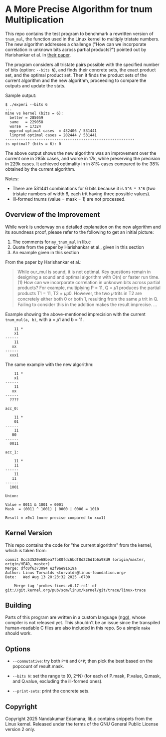 # A More Precise Algorithm for tnum Multiplication

This repo contains the test program to benchmark a rewritten version
of `tnum_mul`, the function used in the Linux kernel to multiply
tristate numbers. The new algorithm addresses a challenge ("How can we
incorporate correlation in unknown bits across partial products?")
pointed out by Harishankar et al. in [their
paper](https://arxiv.org/abs/2105.05398).

The program considers all tristate pairs possible with the specified
number of bits (option: `--bits N`), and finds their concrete sets,
the exact product set, and the optimal product set. Then it finds the
product sets of the current algorithm and the new algorithm,
proceeding to compare the outputs and update the stats.

Sample output:

```
$ ./experi --bits 6
...
mine vs kernel (bits = 6): 
  better = 285059
  same   = 229058
  worse  = 17324
  myprod optimal cases  = 432406 / 531441
  linprod optimal cases = 202444 / 531441
----------------------------------------------------------
is optimal? (bits = 6): 0
```

The above output shows the new algorithm was an improvement over the
current one in 285k cases, and worse in 17k, while preserving the
precision in 229k cases. It achieved optimality in in 81% cases compared to
the 38% obtained by the current algorithm.

Notes:

- There are 531441 combinations for 6 bits because it is `3^6 * 3^6`
  (two tristate numbers of width 6, each trit having three possible
  values).
- Ill-formed tnums (value = mask = 1) are not processed.

## Overview of the Improvement

While work is underway on a detailed explanation on the new algorithm
and its soundness proof, please refer to the following to get an
initial picture:

1. The comments for `my_tnum_mul` in lib.c
2. Quote from the paper by Harishankar et al., given in this section
3. An example given in this section

From the paper by Harishankar et al.:

> While our\_mul is sound, it is not optimal. Key questions
> remain in designing a sound and optimal algorithm with O(n)
> or faster run time. (1) How can we incorporate correlation in
> unknown bits across partial products? For example, multiplying
> P = 11, Q = &#120583;1 produces the partial products T1 = 11, T2 =
> &#120583;&#120583;0. However, the two &#120583; trits in T2 are concretely either both
> 0 or both 1, resulting from the same &#120583; trit in Q. Failing to
> consider this in the addition makes the result imprecise.
> ...

Example showing the above-mentioned imprecision with the current
`tnum_mul(a, b)`, with a = &#120583;1 and b = 11.

```
    11 *
    x1
------
    11
   xx
------
  xxx1
```

The same example with the new algorithm:

```
    11 *
    x1
------
    11
   xx
------
  ????

acc_0:

    11 *
    01
------
    11
   00
------
  0011

acc_1:

    11 *
    11
------
    11
   11
------
  1001

Union:

Value = 0011 & 1001 = 0001
Mask  = (0011 ^ 1001) | 0000 | 0000 = 1010

Result = x0x1 (more precise compared to xxx1)
```

## Kernel Version

This repo contains the code for "the current algorithm" from the
kernel, which is taken from:

```
commit 0cc53520e68bea7fb80fdc6bdf8d226d1b6a98d9 (origin/master, origin/HEAD, master)
Merge: dfc0f6373094 e2f9ae91619a
Author: Linus Torvalds <torvalds@linux-foundation.org>
Date:   Wed Aug 13 20:23:32 2025 -0700

    Merge tag 'probes-fixes-v6.17-rc1' of git://git.kernel.org/pub/scm/linux/kernel/git/trace/linux-trace
```

## Building

Parts of this program are written in a custom language (ngg), whose
compiler is not released yet. This shouldn't be an issue since the
transpiled human-readable C files are also included in this repo. So a
simple `make` should work.

## Options

- `--commutative`: try both `P*Q` and `Q*P`; then pick the best based
  on the popcount of result.mask.

- `--bits N`: set the range to [0, 2^N) (for each of P.mask, P.value,
  Q.mask, and Q.value, excluding the ill-formed ones).

- `--print-sets`: print the concrete sets.

## Copyright

Copyright 2025 Nandakumar Edamana; lib.c contains snippets from the Linux
kernel. Released under the terms of the GNU General Public License version 2
only.
